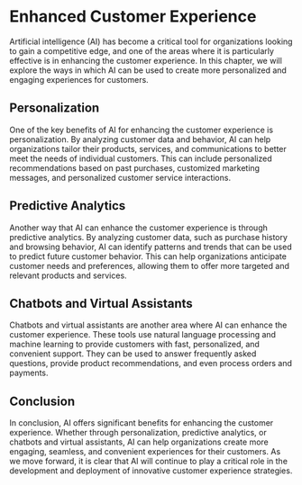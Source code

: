 Enhanced Customer Experience
=========================================================================

Artificial intelligence (AI) has become a critical tool for organizations looking to gain a competitive edge, and one of the areas where it is particularly effective is in enhancing the customer experience. In this chapter, we will explore the ways in which AI can be used to create more personalized and engaging experiences for customers.

Personalization
---------------

One of the key benefits of AI for enhancing the customer experience is personalization. By analyzing customer data and behavior, AI can help organizations tailor their products, services, and communications to better meet the needs of individual customers. This can include personalized recommendations based on past purchases, customized marketing messages, and personalized customer service interactions.

Predictive Analytics
--------------------

Another way that AI can enhance the customer experience is through predictive analytics. By analyzing customer data, such as purchase history and browsing behavior, AI can identify patterns and trends that can be used to predict future customer behavior. This can help organizations anticipate customer needs and preferences, allowing them to offer more targeted and relevant products and services.

Chatbots and Virtual Assistants
-------------------------------

Chatbots and virtual assistants are another area where AI can enhance the customer experience. These tools use natural language processing and machine learning to provide customers with fast, personalized, and convenient support. They can be used to answer frequently asked questions, provide product recommendations, and even process orders and payments.

Conclusion
----------

In conclusion, AI offers significant benefits for enhancing the customer experience. Whether through personalization, predictive analytics, or chatbots and virtual assistants, AI can help organizations create more engaging, seamless, and convenient experiences for their customers. As we move forward, it is clear that AI will continue to play a critical role in the development and deployment of innovative customer experience strategies.
